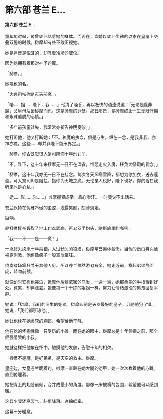 # 第六部 苍兰 E…

#### 第六部 苍兰 E…

童年的时候，他曾如此熟悉她的身体。而现在，当她以如此优雅的姿态在皇座上交叠双腿的时候，桫摩却有些不敢正视她。

她是声音是悦耳的，却有着冷冷的威仪。

因为她拥有着那对神予的翼。

「桫摩。」

她唤他的名。

「大祭司指你是灭天邪魔。」

「唔……姐……陛下，我……」他清了嗓音，再以极快的语速说道：「无论是魔非魔，父皇母后因桫摩而死。这是桫摩的罪孽。那日那景，是桫摩终此一生无限忏悔和永难逃脱的心债。」

「多年前孩童过失，我常常亦祈告神明宽恕。」

她打断他，他又打断她：「不。神魔的执念，俱是心生。纵在一念，是我非我，亦神亦魔，这些……却并非陛下能予界定。」

「桫摩，你否是怨恨大祭司降你十年刑罚？」

「不。陛下，这十年来桫摩无一日不在深省，惟恐走火入魔，枉负大祭司的善念。」

「桫摩，这十年我亦无一日不在挂念。每次冬天风寒雪降，都想为你加衣，送去莲羹。可大祭司却是阻拦，指你为灭城之魔。无论亲人也好，陛下也好，你的话在我听来也是心乱。」

「姐……陛……你……」桫摩握紧成拳，眉心渗汗。一时竟说不出话来。

苍兰保持在优雅冷傲的坐姿，浅露笑颜，刻薄淡定。

巨响。

是桫摩挥拳轰裂了地上的玄武岩。再又双手抱头，歇斯底里的嘶吼：

「我——不——是——魔！」

一念错失换来十年禁锢。太过长久的凌迟，桫摩早已遍体鳞伤。当他的伤口再次被裸露刺激，他便像疯子一般宣泄癫狂。

侥幸这场癫狂并无其他人见。所以苍兰依然游刃有余。她走近前，捧起弟弟的面庞，轻吻前额。

就像幼时安慰他哭泣，抚摩他后脑浓密的乌发，一遍一遍，她那柔美的手指恰到好处。微笑，却非浅尝。她像每一个干练的姐姐一样，努力让情绪激动的男孩回复平静。

她说：「桫摩，我们的同生的姐弟。桫摩从前是天空最好的皇子，只是他犯了错。」她说：「我们都原谅他。」

她让他枕在她柔软的胸部，希望给他宁静。

他在她的怀抱就像一只受伤的小兽。而在她的眼中，桫摩总是十年禁锢之前，那个倔强爱哭的小孩。

她就这样把他放在怀中，触摸他的发肤，告慰十年的相欠。

「桫摩不是魔，是好弟弟，是天空的救主。桫摩。」

皇座边，女皇苍兰跪着的，桫摩一直趴在她大腿的铠甲，她一次次数着他的心跳。直到他睡着。

她把背上的翅膀前倾，合并成最小的角度。那像一床被褥的包围，希望他可以感到暖。

这日乍暖还寒天气，斜雨降落。连绵细密。

这幕十分暖意。

